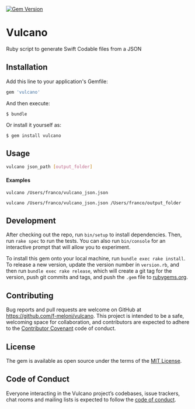 [![Gem Version](https://badge.fury.io/rb/vulcano.svg)](https://badge.fury.io/rb/vulcano)

# Vulcano

Ruby script to generate Swift Codable files from a JSON

## Installation

Add this line to your application's Gemfile:

```ruby
gem 'vulcano'
```

And then execute:

    $ bundle

Or install it yourself as:

    $ gem install vulcano

## Usage

```bash
vulcano json_path [output_folder]
```

#### Examples

```
vulcano /Users/franco/vulcano_json.json
```

```
vulcano /Users/franco/vulcano_json.json /Users/franco/output_folder
```

## Development

After checking out the repo, run `bin/setup` to install dependencies. Then, run `rake spec` to run the tests. You can also run `bin/console` for an interactive prompt that will allow you to experiment.

To install this gem onto your local machine, run `bundle exec rake install`. To release a new version, update the version number in `version.rb`, and then run `bundle exec rake release`, which will create a git tag for the version, push git commits and tags, and push the `.gem` file to [rubygems.org](https://rubygems.org).

## Contributing

Bug reports and pull requests are welcome on GitHub at https://github.com/f-meloni/vulcano. This project is intended to be a safe, welcoming space for collaboration, and contributors are expected to adhere to the [Contributor Covenant](http://contributor-covenant.org) code of conduct.

## License

The gem is available as open source under the terms of the [MIT License](https://opensource.org/licenses/MIT).

## Code of Conduct

Everyone interacting in the Vulcano project’s codebases, issue trackers, chat rooms and mailing lists is expected to follow the [code of conduct](https://github.com/[USERNAME]/vulcano/blob/master/CODE_OF_CONDUCT.md).

